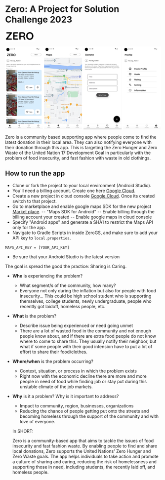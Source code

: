 # Zero: A Project for Solution Challenge 2023

![zero.PNG](Zero%20Problem%20Statement%20c4766c2a307c4826a6372a0ae614d716/zero.png)

![Untitled](Zero%20Problem%20Statement%20c4766c2a307c4826a6372a0ae614d716/screenshot.png)

Zero is a community based supporting app where people come to find the latest donation in their local area. They can also notifying everyone with their donation through this app. This is targeting the Zero Hunger and Zero Waste of the United Nation 17 Development Goal in particularly with the problem of food insecurity, and fast fashion with waste in old clothings. 

## How to run the app
- Clone or fork the project to your local environment (Android Studio).
- You'll need a billing account. Create one here [Google Cloud](https://console.cloud.google.com/billing).
- Create a new project in cloud console [Google Cloud](https://console.cloud.google.com/). Once its created switch to that project.
- Go to marketplace and enable google maps SDK for the new project [Market place](https://console.cloud.google.com/marketplace).
-- "Maps SDK for Android"
-- Enable billing through the billing account your created
-- Enable google maps in cloud console
- Specify "Android apps" and generate a SHA1 to restrict the Maps API only for the app.
- Navigate to Gradle Scripts in inside ZeroGS, and make sure to add your API key to `local.properties`.
```
MAPS_API_KEY = [YOUR_API_KEY]
```
- Be sure that your Android Studio is the latest version


The goal is spread the good the practice: Sharing is Caring.  

- **Who** is experiencing the problem?
    - What segment/s of the community, how many?
    - Everyone not only during the inflation but also for people with food insecurity… This could be high school student who is supporting themselves, college students, newly undergraduate, people who recently got laidoff, homeless people, etc.
- **What** is the problem?
    - Describe issue being experienced or need going unmet
    - There are a lot of wasted food in the community and not enough people know about, and if there are extra food people do not know where to come to share this. They usually notify their neighbor, but what if some people with their good intension have to put a lot of effort to share their food/clothes.
- **Where/when** is the problem occurring?
    - Context, situation, or process in which the problem exists
    - Right now with the economic decline there are more and more people in need of food while finding job or stay put during this unstable climate of the job markets.
- **Why** is it a problem? Why is it important to address?
    - Impact to community, region, businesses, organizations
    - Reducing the chance of people getting put onto the streets and becoming homeless through the support of the community and with love of everyone.
    
    In SHORT:
    
    Zero is a community-based app that aims to tackle the issues of food insecurity and fast fashion waste. By enabling people to find and share local donations, Zero supports the United Nations' Zero Hunger and Zero Waste goals. The app helps individuals to take action and promote a culture of sharing and caring, reducing the risk of homelessness and supporting those in need, including students, the recently laid off, and homeless people.
